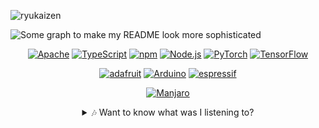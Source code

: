 ![ryukaizen](https://i.imgur.com/rPudVOL.jpeg)

![Some graph to make my README look more sophisticated](https://github-readme-activity-graph.vercel.app/graph?username=ryukaizen&theme=react-dark)

<div align="center">
        
[![Apache](https://img.shields.io/badge/Apache-D22128?style=for-the-badge&logo=Apache&logoColor=white)](https://httpd.apache.org/)
[![TypeScript](https://img.shields.io/badge/TypeScript-007ACC?style=for-the-badge&logo=typescript&logoColor=white)](https://www.typescriptlang.org/)
[![npm](https://img.shields.io/badge/npm-CB3837?style=for-the-badge&logo=npm&logoColor=white)](https://www.npmjs.com/)
[![Node.js](https://img.shields.io/badge/Node%20js-339933?style=for-the-badge&logo=nodedotjs&logoColor=white)](https://nodejs.org/)
[![PyTorch](https://img.shields.io/badge/PyTorch-EE4C2C?style=for-the-badge&logo=pytorch&logoColor=white)](https://pytorch.org/)
[![TensorFlow](https://img.shields.io/badge/TensorFlow-FF6F00?style=for-the-badge&logo=tensorflow&logoColor=white)](https://www.tensorflow.org/)

[![adafruit](https://img.shields.io/badge/adafruit-000000?style=for-the-badge&logo=adafruit&logoColor=white)](https://www.adafruit.com/)
[![Arduino](https://img.shields.io/badge/Arduino-00979D?style=for-the-badge&logo=Arduino&logoColor=white)](https://www.arduino.cc/)
[![espressif](https://img.shields.io/badge/espressif-E7352C?style=for-the-badge&logo=espressif&logoColor=white)](https://www.espressif.com/)

[![Manjaro](https://img.shields.io/badge/Manjaro-35BF5C?style=for-the-badge&logo=Manjaro&logoColor=white)](https://manjaro.org/)

<details>
<summary>🎶 Want to know what was I listening to?</summary>
        <img src="https://media.tenor.com/images/84758965fe89003cc8f1a5a59a4bed1e/tenor.gif" width = "60"/> 
        <details>
          <summary>You sure?</h4></summary>
            <details>
              <summary>You really sure?</summary>
                <details>
                  <summary>You really really sure?</summary>
                    <details>
                      <summary>You really really really- yeah sure go ahead ~></summary><br>
                            
![Recent Scrobbles](https://lastfm-recently-played.vercel.app/api?user=ryukaizen&count=3&width=350&love=true)                  
</details>
</div>
